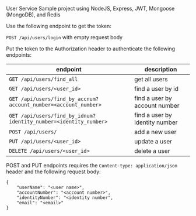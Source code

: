 User Service Sample project using NodeJS, Express, JWT, Mongoose (MongoDB), and Redis


Use the following endpoint to get the token:

`POST /api/users/login` with empty request body

Put the token to the Authorization header to authenticate the following endpoints:

| endpoint                                                         | description                    |
|------------------------------------------------------------------|--------------------------------|
| `GET /api/users/find_all`                                        | get all users                  |
| `GET /api/users/<user_id>`                                       | find a user by id              |
| `GET /api/users/find_by_accnum?account_number=<account_number>`  | find a user by account number  |
| `GET /api/users/find_by_idnum?identity_number=<identity_number>` | find a user by identity number |
| `POST /api/users/`                                               | add a new user                 |
| `PUT /api/users/<user_id>`                                       | update a user                  |
| `DELETE /api/users/<user_id>`                                    | delete a user                  |

POST and PUT endpoints requires the `Content-type: application/json` header and the following request body:
```
{
    "userName": "<user name>",
    "accountNumber": "<account number>",
    "identityNumber": "<identity number",
    "email": "<email>"
}
```
